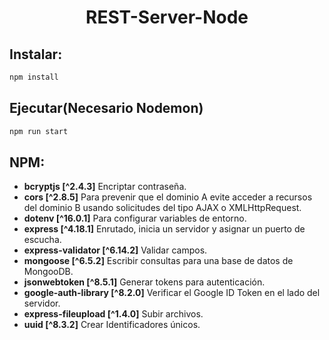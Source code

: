 <h1 align="center" > REST-Server-Node </h1>

## Instalar:

```sh
npm install
```

## Ejecutar(Necesario Nodemon)

```sh
npm run start
```

## NPM:

- **bcryptjs [^2.4.3]** Encriptar contraseña.
- **cors [^2.8.5]** Para prevenir que el dominio A evite acceder a recursos del dominio B usando solicitudes del tipo AJAX o XMLHttpRequest.
- **dotenv [^16.0.1]** Para configurar variables de entorno.
- **express [^4.18.1]** Enrutado, inicia un servidor y asignar un puerto de escucha.
- **express-validator [^6.14.2]** Validar campos.
- **mongoose [^6.5.2]** Escribir consultas para una base de datos de MongooDB.
- **jsonwebtoken [^8.5.1]** Generar tokens para autenticación.
- **google-auth-library [^8.2.0]** Verificar el Google ID Token en el lado del servidor.
- **express-fileupload [^1.4.0]** Subir archivos.
- **uuid [^8.3.2]** Crear Identificadores únicos.

